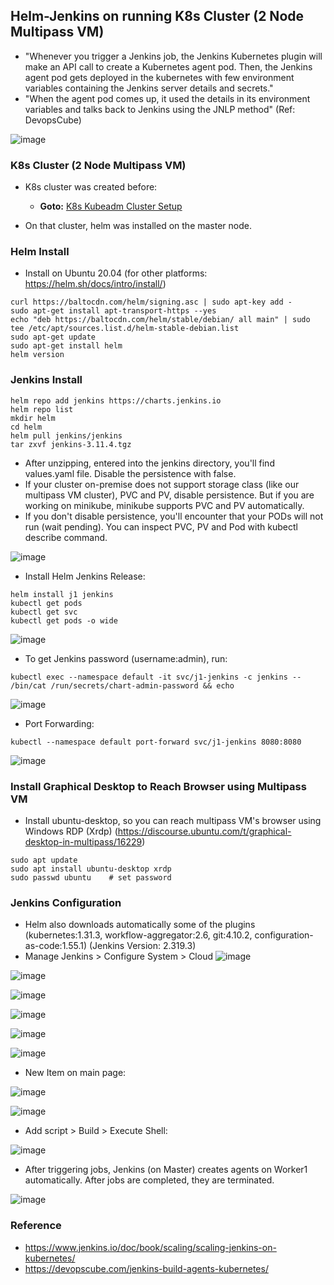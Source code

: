 ## Helm-Jenkins on running K8s Cluster (2 Node Multipass VM)

- "Whenever you trigger a Jenkins job, the Jenkins Kubernetes plugin will make an API call to create a Kubernetes agent pod. Then, the Jenkins agent pod gets deployed in the kubernetes with few environment variables containing the Jenkins server details and secrets."
- "When the agent pod comes up, it used the details in its environment variables and talks back to Jenkins using the JNLP method" (Ref: DevopsCube)

![image](https://user-images.githubusercontent.com/10358317/156229667-df4cbcb3-0776-4d9f-8cbf-21428924155c.png)



### K8s Cluster (2 Node Multipass VM)
- K8s cluster was created before:
   - **Goto:** [K8s Kubeadm Cluster Setup](https://github.com/omerbsezer/Fast-Kubernetes/blob/main/K8s-Kubeadm-Cluster-Setup.md)

- On that cluster, helm was installed on the master node.

### Helm Install

- Install on Ubuntu 20.04 (for other platforms: https://helm.sh/docs/intro/install/)

```
curl https://baltocdn.com/helm/signing.asc | sudo apt-key add -
sudo apt-get install apt-transport-https --yes
echo "deb https://baltocdn.com/helm/stable/debian/ all main" | sudo tee /etc/apt/sources.list.d/helm-stable-debian.list
sudo apt-get update
sudo apt-get install helm
helm version
```

### Jenkins Install

```
helm repo add jenkins https://charts.jenkins.io        
helm repo list
mkdir helm
cd helm
helm pull jenkins/jenkins                                           
tar zxvf jenkins-3.11.4.tgz                                       
```

- After unzipping, entered into the jenkins directory, you'll find values.yaml file. Disable the persistence with false. 
- If your cluster on-premise does not support storage class (like our multipass VM cluster), PVC and PV, disable persistence. But if you are working on minikube, minikube supports PVC and PV automatically. 
- If you don't disable persistence, you'll encounter that your PODs will not run (wait pending). You can inspect PVC, PV and Pod with kubectl describe command. 

![image](https://user-images.githubusercontent.com/10358317/156223521-0982d3d4-61aa-4a33-a068-a634e7382eed.png)

- Install Helm Jenkins Release:
```
helm install j1 jenkins
kubectl get pods
kubectl get svc
kubectl get pods -o wide
```

![image](https://user-images.githubusercontent.com/10358317/156224502-024f42ad-62e6-4887-9058-ae09f3beb91d.png)

- To get Jenkins password (username:admin), run:
```
kubectl exec --namespace default -it svc/j1-jenkins -c jenkins -- /bin/cat /run/secrets/chart-admin-password && echo  
```
![image](https://user-images.githubusercontent.com/10358317/156224860-c40406a7-7fbf-45bc-ada5-d4bb54cf1b25.png)

- Port Forwarding:
```
kubectl --namespace default port-forward svc/j1-jenkins 8080:8080
```
![image](https://user-images.githubusercontent.com/10358317/156225021-759b0507-37be-484c-87f3-777c0472e4ba.png)


### Install Graphical Desktop to Reach Browser using Multipass VM

- Install ubuntu-desktop, so you can reach multipass VM's browser using Windows RDP (Xrdp) (https://discourse.ubuntu.com/t/graphical-desktop-in-multipass/16229)

```
sudo apt update
sudo apt install ubuntu-desktop xrdp
sudo passwd ubuntu    # set password
```

### Jenkins Configuration

- Helm also downloads automatically some of the plugins  (kubernetes:1.31.3, workflow-aggregator:2.6, git:4.10.2, configuration-as-code:1.55.1) (Jenkins Version: 2.319.3)
- Manage Jenkins > Configure  System > Cloud
![image](https://user-images.githubusercontent.com/10358317/156225898-1487b783-d112-4fcb-8ffa-66195e2d5f35.png)

![image](https://user-images.githubusercontent.com/10358317/156226068-0afcd9c2-9537-4431-8cdd-954625a73434.png)

![image](https://user-images.githubusercontent.com/10358317/156226209-b05eb0fd-d467-42e0-9fc9-ad1b37cb6efa.png)

![image](https://user-images.githubusercontent.com/10358317/156226315-0dd0f343-d02d-45a3-b2ef-5289ad6dcd03.png)

![image](https://user-images.githubusercontent.com/10358317/156226468-2c09dd57-9d94-426d-ba9d-0c88f865afec.png)

![image](https://user-images.githubusercontent.com/10358317/156226617-caf80b7c-d20b-4cc2-84c3-d42742531cd5.png)

- New Item on main page: 

![image](https://user-images.githubusercontent.com/10358317/156226810-bfafc539-0ab5-4c18-b2ce-68191d5b0e4d.png)

![image](https://user-images.githubusercontent.com/10358317/156226947-78293336-a4ca-468c-b1e7-37247829d261.png)

- Add script > Build > Execute Shell:

![image](https://user-images.githubusercontent.com/10358317/156227131-c9f2a519-2749-405e-ab4a-7ae27c6b2787.png)

- After triggering jobs, Jenkins (on Master) creates agents on Worker1 automatically. After jobs are completed, they are terminated.

![image](https://user-images.githubusercontent.com/10358317/156227423-0dc264b5-9060-46c5-a353-4d15ea64e9fa.png)



### Reference

- https://www.jenkins.io/doc/book/scaling/scaling-jenkins-on-kubernetes/
- https://devopscube.com/jenkins-build-agents-kubernetes/


